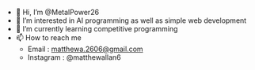 - 👋 Hi, I’m @MetalPower26
- 👀 I’m interested in AI programming as well as simple web development
- 🌱 I’m currently learning competitive programming
- 📫 How to reach me 
  - Email : matthewa.2606@gmail.com
  - Instagram : @matthewallan6
